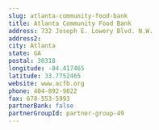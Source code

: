 ```yaml
---
slug: atlanta-community-food-bank
title: Atlanta Community Food Bank
address: 732 Joseph E. Lowery Blvd. N.W.
address2: 
city: Atlanta
state: GA
postal: 30318
longitude: -84.417465
latitude: 33.7752465
website: www.acfb.org
phone: 404-892-9822
fax: 678-553-5993
partnerBank: false
partnerGroupId: partner-group-49
---
```


